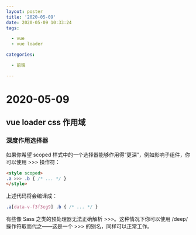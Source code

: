 ```yaml
---
layout: poster
title: '2020-05-09'
date: 2020-05-09 10:33:24
tags:

  - vue
  - vue loader

categories:

  - 前端

---
```


# 2020-05-09

## vue loader css 作用域

### 深度作用选择器  

  如果你希望 scoped 样式中的一个选择器能够作用得“更深”，例如影响子组件，你可以使用 >>> 操作符：  
  ~~~html
  <style scoped>
  .a >>> .b { /* ... */ }
  </style>
  ~~~
  上述代码将会编译成：  
  ~~~css
  .a[data-v-f3f3eg9] .b { /* ... */ }
  ~~~
  有些像 Sass 之类的预处理器无法正确解析 >>>。这种情况下你可以使用 /deep/ 操作符取而代之——这是一个 >>> 的别名，同样可以正常工作。